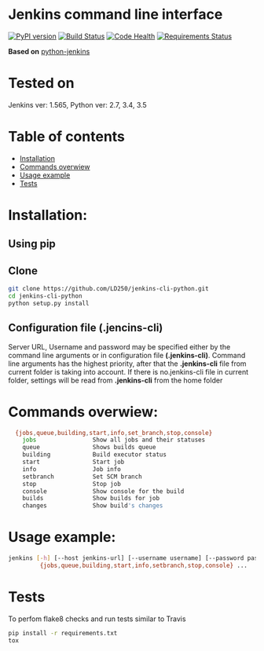 # Jenkins command line interface
[![PyPI version](https://badge.fury.io/py/jenkins-cli.svg)](https://badge.fury.io/py/jenkins-cli)
[![Build Status](https://travis-ci.org/LD250/jenkins-cli-python.svg?branch=master)](https://travis-ci.org/LD250/jenkins-cli-python)
[![Code Health](https://landscape.io/github/LD250/jenkins-cli-python/master/landscape.svg?style=flat)](https://landscape.io/github/LD250/jenkins-cli-python/master)
[![Requirements Status](https://requires.io/github/LD250/jenkins-cli-python/requirements.svg?branch=master)](https://requires.io/github/LD250/jenkins-cli-python/requirements/?branch=master)

**Based on**
[python-jenkins](https://github.com/openstack/python-jenkins)

# Tested on
Jenkins ver: 1.565, 
Python ver: 2.7, 3.4, 3.5

# Table of contents
 * [Installation](#installation)
 * [Commands overwiew](#commands-overwiew)
 * [Usage example](#usage-example)
 * [Tests](#tests)

# Installation:

## Using pip

## Clone 
```bash
git clone https://github.com/LD250/jenkins-cli-python.git
cd jenkins-cli-python
python setup.py install
```

## Configuration file (.jencins-cli)

Server URL, Username and password may be specified either by the command line arguments or in configuration file **(.jenkins-cli)**. Command line arguments has the highest priority, after that the **.jenkins-cli** file from current folder is taking into account. If there is no.jenkins-cli file in current folder, settings will be read from **.jenkins-cli** from the home folder

# Commands overwiew:
```bash
  {jobs,queue,building,start,info,set_branch,stop,console}
    jobs                Show all jobs and their statuses
    queue               Shows builds queue
    building            Build executor status
    start               Start job
    info                Job info
    setbranch           Set SCM branch
    stop                Stop job
    console             Show console for the build
    builds             	Show builds for job
    changes            	Show build's changes
```

# Usage example:

```bash
jenkins [-h] [--host jenkins-url] [--username username] [--password password]
         {jobs,queue,building,start,info,setbranch,stop,console} ...
```

# Tests

To perfom flake8 checks and run tests similar to Travis

```bash
pip install -r requirements.txt
tox 
```


